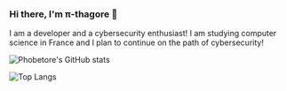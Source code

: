 ### Hi there, I'm π-thagore 👋

I am a developer and a cybersecurity enthusiast! I am studying computer science in France and I plan to continue on the path of cybersecurity!


![Phobetore's GitHub stats](https://github-readme-stats.vercel.app/api?username=Phobetore&count_private=true&show_icons=true&theme=tokyonight)


![Top Langs](https://github-readme-stats.vercel.app/api/top-langs/?username=Phobetore&layout=compact)
